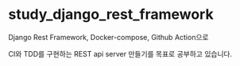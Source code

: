 # study_django_rest_framework

Django Rest Framework, Docker-compose, Github Action으로 

CI와 TDD를 구현하는 REST api server 만들기를 목표로 공부하고 있습니다.